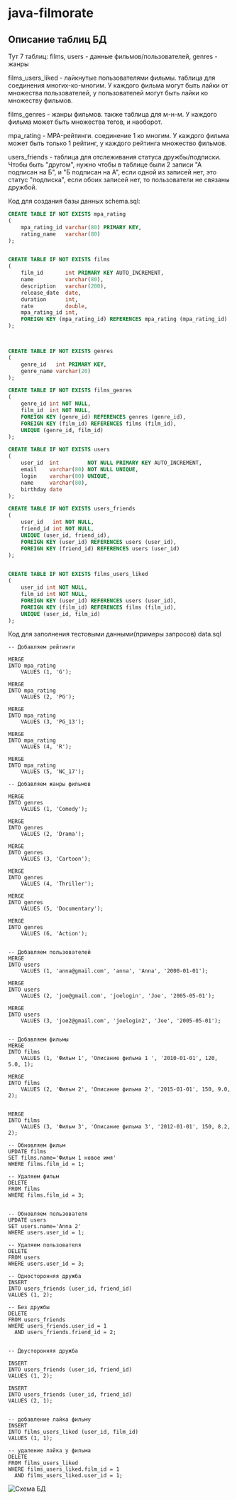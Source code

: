 # java-filmorate

Описание таблиц БД
---
Тут 7 таблиц:
films, users - данные фильмов/пользователей, genres - жанры

films_users_liked - лайкнутые пользователями фильмы. таблица для соединения многих-ко-многим. У каждого фильма могут
быть лайки от множества пользователей, у пользователей могут быть лайки ко множеству фильмов.

films_genres - жанры фильмов. также таблица для м-н-м. У каждого фильма может быть множества тегов, и наоборот.

mpa_rating - MPA-рейтинги. соединение 1 ко многим. У каждого фильма может быть только 1 рейтинг, у каждого рейтинга
множество фильмов.

users_friends - таблица для отслеживания статуса дружбы/подписки. Чтобы быть "другом", нужно чтобы в таблице были 2
записи "А подписан на Б", и "Б подписан на А", если одной из записей нет, это статус "подписка", если обоих записей нет,
то пользователи не связаны дружбой.

Код для создания базы данных schema.sql:

```sql
CREATE TABLE IF NOT EXISTS mpa_rating
(
    mpa_rating_id varchar(80) PRIMARY KEY,
    rating_name   varchar(80)
);


CREATE TABLE IF NOT EXISTS films
(
    film_id       int PRIMARY KEY AUTO_INCREMENT,
    name          varchar(80),
    description   varchar(200),
    release_date  date,
    duration      int,
    rate          double,
    mpa_rating_id int,
    FOREIGN KEY (mpa_rating_id) REFERENCES mpa_rating (mpa_rating_id)
);



CREATE TABLE IF NOT EXISTS genres
(
    genre_id   int PRIMARY KEY,
    genre_name varchar(20)
);

CREATE TABLE IF NOT EXISTS films_genres
(
    genre_id int NOT NULL,
    film_id  int NOT NULL,
    FOREIGN KEY (genre_id) REFERENCES genres (genre_id),
    FOREIGN KEY (film_id) REFERENCES films (film_id),
    UNIQUE (genre_id, film_id)
);

CREATE TABLE IF NOT EXISTS users
(
    user_id  int         NOT NULL PRIMARY KEY AUTO_INCREMENT,
    email    varchar(80) NOT NULL UNIQUE,
    login    varchar(80) UNIQUE,
    name     varchar(80),
    birthday date
);

CREATE TABLE IF NOT EXISTS users_friends
(
    user_id   int NOT NULL,
    friend_id int NOT NULL,
    UNIQUE (user_id, friend_id),
    FOREIGN KEY (user_id) REFERENCES users (user_id),
    FOREIGN KEY (friend_id) REFERENCES users (user_id)
);


CREATE TABLE IF NOT EXISTS films_users_liked
(
    user_id int NOT NULL,
    film_id int NOT NULL,
    FOREIGN KEY (user_id) REFERENCES users (user_id),
    FOREIGN KEY (film_id) REFERENCES films (film_id),
    UNIQUE (user_id, film_id)
);
```

Код для заполнения тестовыми данными(примеры запросов) data.sql

```
-- Добавляем рейтинги

MERGE
INTO mpa_rating
    VALUES (1, 'G');

MERGE
INTO mpa_rating
    VALUES (2, 'PG');

MERGE
INTO mpa_rating
    VALUES (3, 'PG_13');

MERGE
INTO mpa_rating
    VALUES (4, 'R');

MERGE
INTO mpa_rating
    VALUES (5, 'NC_17');

-- Добавляем жанры фильмов

MERGE
INTO genres
    VALUES (1, 'Comedy');

MERGE
INTO genres
    VALUES (2, 'Drama');

MERGE
INTO genres
    VALUES (3, 'Cartoon');

MERGE
INTO genres
    VALUES (4, 'Thriller');

MERGE
INTO genres
    VALUES (5, 'Documentary');

MERGE
INTO genres
    VALUES (6, 'Action');


-- Добавляем пользователей
MERGE
INTO users
    VALUES (1, 'anna@gmail.com', 'anna', 'Anna', '2000-01-01');

MERGE
INTO users
    VALUES (2, 'joe@gmail.com', 'joelogin', 'Joe', '2005-05-01');

MERGE
INTO users
    VALUES (3, 'joe2@gmail.com', 'joelogin2', 'Joe', '2005-05-01');


-- Добавляем фильмы
MERGE
INTO films
    VALUES (1, 'Фильм 1', 'Описание фильма 1 ', '2010-01-01', 120, 5.0, 1);

MERGE
INTO films
    VALUES (2, 'Фильм 2', 'Описание фильма 2', '2015-01-01', 150, 9.0, 2);


MERGE
INTO films
    VALUES (3, 'Фильм 3', 'Описание фильма 3', '2012-01-01', 150, 8.2, 2);

-- Обновляем фильм
UPDATE films
SET films.name='Фильм 1 новое имя'
WHERE films.film_id = 1;

-- Удаляем фильм
DELETE
FROM films
WHERE films.film_id = 3;


-- Обновляем пользователя
UPDATE users
SET users.name='Anna 2'
WHERE users.user_id = 1;

-- Удаляем пользователя
DELETE
FROM users
WHERE users.user_id = 3;

-- Односторонняя дружба
INSERT
INTO users_friends (user_id, friend_id)
VALUES (1, 2);

-- Без дружбы
DELETE
FROM users_friends
WHERE users_friends.user_id = 1
  AND users_friends.friend_id = 2;


-- Двусторонняя дружба

INSERT
INTO users_friends (user_id, friend_id)
VALUES (1, 2);

INSERT
INTO users_friends (user_id, friend_id)
VALUES (2, 1);


-- добавление лайка фильму
INSERT
INTO films_users_liked (user_id, film_id)
VALUES (1, 1);

-- удаление лайка у фильма
DELETE
FROM films_users_liked
WHERE films_users_liked.film_id = 1
  AND films_users_liked.user_id = 1;
```

![Схема БД](./src/main/resources/schema.png)